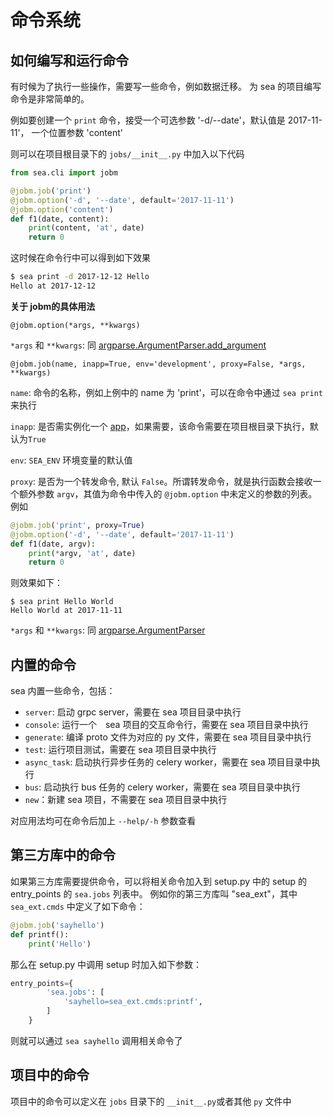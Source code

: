 # 命令系统

## 如何编写和运行命令

有时候为了执行一些操作，需要写一些命令，例如数据迁移。
为 sea 的项目编写命令是非常简单的。


例如要创建一个 `print` 命令，接受一个可选参数 '-d/--date'，默认值是 2017-11-11'， 一个位置参数 'content'

则可以在项目根目录下的 `jobs/__init__.py` 中加入以下代码

```python
from sea.cli import jobm

@jobm.job('print')
@jobm.option('-d', '--date', default='2017-11-11')
@jobm.option('content')
def f1(date, content):
    print(content, 'at', date)
    return 0
```

这时候在命令行中可以得到如下效果

```sh
$ sea print -d 2017-12-12 Hello
Hello at 2017-12-12
```

**关于 jobm的具体用法**

`@jobm.option(*args, **kwargs)`

`*args` 和 `**kwargs`: 同 [argparse.ArgumentParser.add_argument](https://docs.python.org/3/library/argparse.html#the-add-argument-method)

`@jobm.job(name, inapp=True, env='development', proxy=False, *args, **kwargs)`

`name`: 命令的名称，例如上例中的 name 为 'print'，可以在命令中通过 `sea print` 来执行

`inapp`: 是否需实例化一个 [app](app)，如果需要，该命令需要在项目根目录下执行，默认为`True`

`env`: `SEA_ENV` 环境变量的默认值

`proxy`: 是否为一个转发命令, 默认 `False`。所谓转发命令，就是执行函数会接收一个额外参数 `argv`，其值为命令中传入的 `@jobm.option` 中未定义的参数的列表。例如

```python
@jobm.job('print', proxy=True)
@jobm.option('-d', '--date', default='2017-11-11')
def f1(date, argv):
    print(*argv, 'at', date)
    return 0
```

则效果如下：
```
$ sea print Hello World
Hello World at 2017-11-11
```

`*args` 和 `**kwargs`: 同 [argparse.ArgumentParser](https://docs.python.org/3/library/argparse.html#argparse.ArgumentParser)


## 内置的命令

sea 内置一些命令，包括：

- `server`: 启动 grpc server，需要在 sea 项目目录中执行
- `console`: 运行一个　sea 项目的交互命令行，需要在 sea 项目目录中执行
- `generate`: 编译 proto 文件为对应的 py 文件，需要在 sea 项目目录中执行
- `test`: 运行项目测试，需要在 sea 项目目录中执行
- `async_task`: 启动执行异步任务的 celery worker，需要在 sea 项目目录中执行
- `bus`: 启动执行 bus 任务的 celery worker，需要在 sea 项目目录中执行
- `new`：新建 sea 项目，不需要在 sea 项目目录中执行

对应用法均可在命令后加上 `--help/-h` 参数查看

## 第三方库中的命令

如果第三方库需要提供命令，可以将相关命令加入到 setup.py 中的 setup 的 entry_points 的 `sea.jobs` 列表中。
例如你的第三方库叫 "sea_ext"，其中 `sea_ext.cmds` 中定义了如下命令：

```python
@jobm.job('sayhello')
def printf():
    print('Hello')
```

那么在 setup.py 中调用 setup 时加入如下参数：

```python
entry_points={
        'sea.jobs': [
            'sayhello=sea_ext.cmds:printf',
        ]
    }
```

则就可以通过 `sea sayhello` 调用相关命令了

## 项目中的命令

项目中的命令可以定义在 `jobs` 目录下的 `__init__.py`或者其他 `py` 文件中
